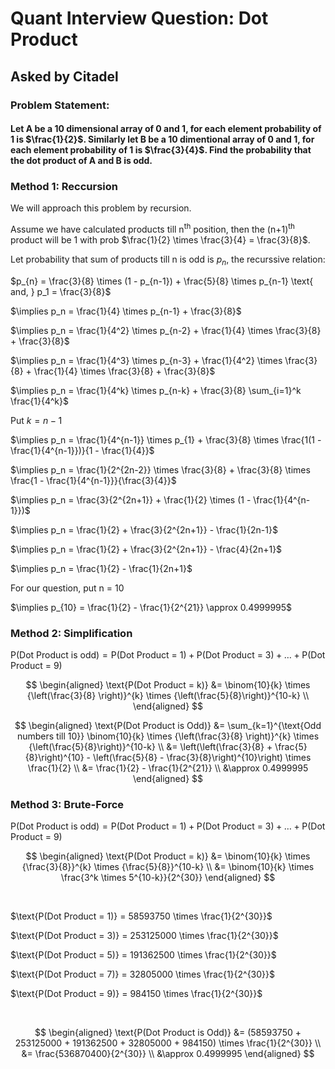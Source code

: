 # Quant Interview Question: Dot Product

## Asked by Citadel

### Problem Statement:

#### Let A be a 10 dimensional array of 0 and 1, for each element probability of 1 is $\frac{1}{2}$. Similarly let B be a 10 dimentional array of 0 and 1, for each element probability of 1 is $\frac{3}{4}$. Find the probability that the dot product of A and B is odd.

### Method 1: Reccursion

We will approach this problem by recursion.

Assume we have calculated products till n<sup>th</sup> position, then the (n+1)<sup>th</sup> product will be 1 with prob $\frac{1}{2} \times \frac{3}{4} = \frac{3}{8}$.

Let probability that sum of products till n is odd is $p_n$, the recurssive relation: 

$p_{n} = \frac{3}{8} \times (1 - p_{n-1}) + \frac{5}{8} \times p_{n-1} \text{ and, } p_1 = \frac{3}{8}$

$\implies  p_n = \frac{1}{4} \times p_{n-1} + \frac{3}{8}$

$\implies p_n = \frac{1}{4^2} \times p_{n-2} + \frac{1}{4} \times \frac{3}{8} + \frac{3}{8}$

$\implies p_n = \frac{1}{4^3} \times p_{n-3} + \frac{1}{4^2} \times \frac{3}{8} + \frac{1}{4} \times \frac{3}{8} + \frac{3}{8}$

$\implies p_n = \frac{1}{4^k} \times p_{n-k} + \frac{3}{8} \sum_{i=1}^k \frac{1}{4^k}$

Put $k=n-1$

$\implies p_n = \frac{1}{4^{n-1}} \times p_{1} + \frac{3}{8} \times \frac{1(1 - \frac{1}{4^{n-1}})}{1 - \frac{1}{4}}$

$\implies p_n = \frac{1}{2^{2n-2}} \times \frac{3}{8} + \frac{3}{8} \times \frac{1 - \frac{1}{4^{n-1}}}{\frac{3}{4}}$

$\implies p_n = \frac{3}{2^{2n+1}} + \frac{1}{2} \times (1 - \frac{1}{4^{n-1}})$

$\implies p_n = \frac{1}{2} + \frac{3}{2^{2n+1}} - \frac{1}{2n-1}$

$\implies p_n = \frac{1}{2} + \frac{3}{2^{2n+1}} - \frac{4}{2n+1}$

$\implies p_n = \frac{1}{2} - \frac{1}{2n+1}$

For our question, put n = 10

$\implies p_{10} = \frac{1}{2} - \frac{1}{2^{21}} \approx 0.4999995$

### Method 2: Simplification

$\text{P(Dot Product is odd)} = \text{P(Dot Product = 1)}+\text{P(Dot Product = 3)}+\dots+\text{P(Dot Product = 9)}$

$$
\begin{aligned}
\text{P(Dot Product = k)} &= \binom{10}{k} \times  {\left(\frac{3}{8} \right)}^{k} \times {\left(\frac{5}{8}\right)}^{10-k} \\
\end{aligned}
$$

$$
\begin{aligned}
\text{P(Dot Product is Odd)} &= \sum_{k=1}^{\text{Odd numbers till 10}} \binom{10}{k} \times  {\left(\frac{3}{8} \right)}^{k} \times {\left(\frac{5}{8}\right)}^{10-k} \\
&= \left(\left(\frac{3}{8} + \frac{5}{8}\right)^{10} - \left(\frac{5}{8} - \frac{3}{8}\right)^{10}\right) \times \frac{1}{2} \\
&= \frac{1}{2} - \frac{1}{2^{21}} \\
&\approx 0.4999995
\end{aligned}
$$

### Method 3: Brute-Force

$\text{P(Dot Product is odd)} = \text{P(Dot Product = 1)}+\text{P(Dot Product = 3)}+\dots+\text{P(Dot Product = 9)}$

$$
\begin{aligned}
\text{P(Dot Product = k)} &= \binom{10}{k} \times {\frac{3}{8}}^{k} \times {\frac{5}{8}}^{10-k} \\
&= \binom{10}{k} \times \frac{3^k \times 5^{10-k}}{2^{30}}
\end{aligned}
$$

<br>

$\text{P(Dot Product = 1)} = 58593750 \times \frac{1}{2^{30}}$

$\text{P(Dot Product = 3)} = 253125000 \times \frac{1}{2^{30}}$

$\text{P(Dot Product = 5)} = 191362500 \times \frac{1}{2^{30}}$

$\text{P(Dot Product = 7)} = 32805000 \times \frac{1}{2^{30}}$

$\text{P(Dot Product = 9)} = 984150 \times \frac{1}{2^{30}}$  

<br>

$$
\begin{aligned}
\text{P(Dot Product is Odd)} 
&= (58593750 + 253125000 + 191362500 + 32805000 + 984150) \times \frac{1}{2^{30}} \\
&= \frac{536870400}{2^{30}} \\
&\approx 0.4999995
\end{aligned}
$$
